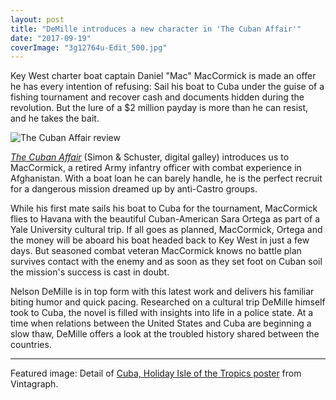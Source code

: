 ```yaml
---
layout: post
title: "DeMille introduces a new character in 'The Cuban Affair'"
date: "2017-09-19"
coverImage: "3g12764u-Edit_500.jpg"
---
```


Key West charter boat captain Daniel "Mac" MacCormick is made an offer he has every intention of refusing: Sail his boat to Cuba under the guise of a fishing tournament and recover cash and documents hidden during the revolution. But the lure of a $2 million payday is more than he can resist, and he takes the bait.

![The Cuban Affair review](images/51ZohO7DvsL._SX329_BO1204203200_-199x300.jpg)

[_The Cuban Affair_](http://amzn.to/2jI9Vxr) (Simon & Schuster, digital galley) introduces us to MacCormick, a retired Army infantry officer with combat experience in Afghanistan. With a boat loan he can barely handle, he is the perfect recruit for a dangerous mission dreamed up by anti-Castro groups.

While his first mate sails his boat to Cuba for the tournament, MacCormick flies to Havana with the beautiful Cuban-American Sara Ortega as part of a Yale University cultural trip. If all goes as planned, MacCormick, Ortega and the money will be aboard his boat headed back to Key West in just a few days. But seasoned combat veteran MacCormick knows no battle plan survives contact with the enemy and as soon as they set foot on Cuban soil the mission's success is cast in doubt.

Nelson DeMille is in top form with this latest work and delivers his familiar biting humor and quick pacing. Researched on a cultural trip DeMille himself took to Cuba, the novel is filled with insights into life in a police state. At a time when relations between the United States and Cuba are beginning a slow thaw, DeMille offers a look at the troubled history shared between the countries.

* * *

Featured image: Detail of [Cuba, Holiday Isle of the Tropics poster](https://vintagraph.com/products/cuba-holiday-isle-of-the-tropics) from Vintagraph.
